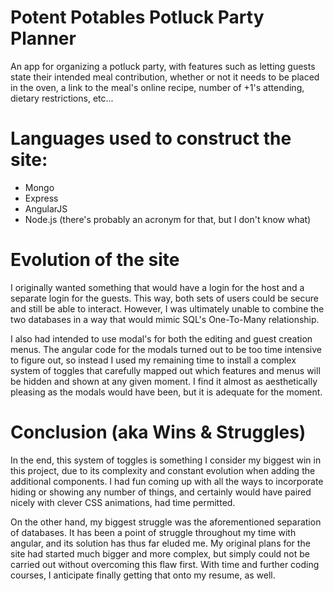 # Potent Potables Potluck Party Planner
An app for organizing a potluck party, with features such as letting guests state their intended meal contribution, whether or not it needs to be placed in the oven, a link to the meal's online recipe, number of +1's attending, dietary restrictions, etc...

# Languages used to construct the site:
* Mongo
* Express
* AngularJS
* Node.js
(there's probably an acronym for that, but I don't know what)

# Evolution of the site

I originally wanted something that would have a login for the host and a separate login for the guests. This way, both sets of users could be secure and still be able to interact. However, I was ultimately unable to combine the two databases in a way that would mimic SQL's One-To-Many relationship. 

I also had intended to use modal's for both the editing and guest creation menus. The angular code for the modals turned out to be too time intensive to figure out, so instead I used my remaining time to install a complex system of toggles that carefully mapped out which features and menus will be hidden and shown at any given moment. I find it almost as aesthetically pleasing as the modals would have been, but it is adequate for the moment. 

# Conclusion (aka Wins & Struggles)

In the end, this system of toggles is something I consider my biggest win in this project, due to its complexity and constant evolution when adding the additional components. I had fun coming up with all the ways to incorporate hiding or showing any number of things, and certainly would have paired nicely with clever CSS animations, had time permitted.

On the other hand, my biggest struggle was the aforementioned separation of databases. It has been a point of struggle throughout my time with angular, and its solution has thus far eluded me. My original plans for the site had started much bigger and more complex, but simply could not be carried out without overcoming this flaw first. With time and further coding courses, I anticipate finally getting that onto my resume, as well. 
